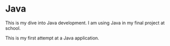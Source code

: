 # Java
This is my dive into Java development. I am using Java in my final project at school. 

This is my first attempt at a Java application. 